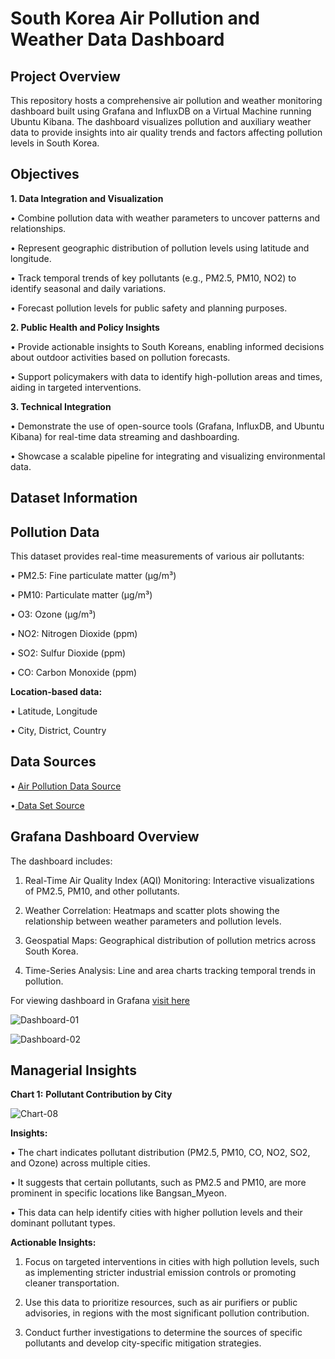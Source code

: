 # South Korea Air Pollution and Weather Data Dashboard

## Project Overview

This repository hosts a comprehensive air pollution and weather monitoring dashboard built using Grafana and InfluxDB on a Virtual Machine running Ubuntu Kibana. The dashboard visualizes pollution and auxiliary weather data to provide insights into air quality trends and factors affecting pollution levels in South Korea.

## Objectives

**1. Data Integration and Visualization**

•	Combine pollution data with weather parameters to uncover patterns and relationships.

•	Represent geographic distribution of pollution levels using latitude and longitude.

•	Track temporal trends of key pollutants (e.g., PM2.5, PM10, NO2) to identify seasonal and daily variations.

•	Forecast pollution levels for public safety and planning purposes.

**2.	Public Health and Policy Insights**

•	Provide actionable insights to South Koreans, enabling informed decisions about outdoor activities based on pollution forecasts.

•	Support policymakers with data to identify high-pollution areas and times, aiding in targeted interventions.

**3.	Technical Integration**

•	Demonstrate the use of open-source tools (Grafana, InfluxDB, and Ubuntu Kibana) for real-time data streaming and dashboarding.

•	Showcase a scalable pipeline for integrating and visualizing environmental data.

## Dataset Information

## Pollution Data

This dataset provides real-time measurements of various air pollutants:

•	PM2.5: Fine particulate matter (µg/m³)

•	PM10: Particulate matter (µg/m³)

•	O3: Ozone (µg/m³)

•	NO2: Nitrogen Dioxide (ppm)

•	SO2: Sulfur Dioxide (ppm)

•	CO: Carbon Monoxide (ppm)

**Location-based data:**

•	Latitude, Longitude

•	City, District, Country


## Data Sources

•	[Air Pollution Data Source](https://www.airkorea.or.kr/web/)

•[	Data Set Source](https://www.kaggle.com/datasets/calebreigada/south-korean-pollution)

## Grafana Dashboard Overview

The dashboard includes:

1.	Real-Time Air Quality Index (AQI) Monitoring: Interactive visualizations of PM2.5, PM10, and other pollutants.
	
2.	Weather Correlation: Heatmaps and scatter plots showing the relationship between weather parameters and pollution levels.
	
3.	Geospatial Maps: Geographical distribution of pollution metrics across South Korea.
	
4.	Time-Series Analysis: Line and area charts tracking temporal trends in pollution.



For viewing dashboard in Grafana [visit here](http://localhost:3000/d/dca8a887-e6a2-4af8-bb98-a34198fda911/south-korea-air-quality-tracker?orgId=1&from=1732431390722&to=1732483978626)


![Dashboard-01](https://github.com/user-attachments/assets/67499b74-cd57-4444-908e-2666433c44bc)


![Dashboard-02](https://github.com/user-attachments/assets/657c516c-79a3-4c9d-b8f6-1b3257484a94)



## Managerial Insights

**Chart 1:** **Pollutant Contribution by City**

![Chart-08](https://github.com/user-attachments/assets/cbd04f37-5a3a-4b71-9814-65ed3f951f77)

**Insights:**

•	The chart indicates pollutant distribution (PM2.5, PM10, CO, NO2, SO2, and Ozone) across multiple cities.

•	It suggests that certain pollutants, such as PM2.5 and PM10, are more prominent in specific locations like Bangsan_Myeon.

•	This data can help identify cities with higher pollution levels and their dominant pollutant types.

**Actionable Insights:**

1.	Focus on targeted interventions in cities with high pollution levels, such as implementing stricter industrial emission controls or promoting cleaner transportation.
	
2.	Use this data to prioritize resources, such as air purifiers or public advisories, in regions with the most significant pollution contribution.
	
3.	Conduct further investigations to determine the sources of specific pollutants and develop city-specific mitigation strategies.

